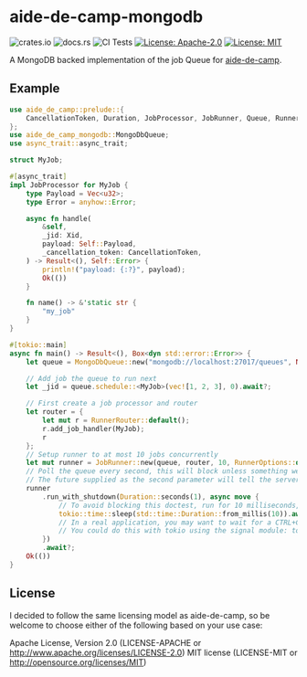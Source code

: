 # aide-de-camp-mongodb

![crates.io](https://img.shields.io/crates/v/aide-de-camp-mongodb.svg)
![docs.rs](https://img.shields.io/docsrs/aide-de-camp-mongodb)
![CI Tests](https://github.com/gistia/aide-de-camp-mongodb/actions/workflows/ci.yml/badge.svg)
[![License: Apache-2.0](https://img.shields.io/badge/License-Apache_2.0-blue.svg)](https://opensource.org/licenses/Apache-2.0)
[![License: MIT](https://img.shields.io/badge/License-MIT-yellow.svg)](https://opensource.org/licenses/MIT)

A MongoDB backed implementation of the job Queue for [aide-de-camp](https://github.com/ZeroAssumptions/aide-de-camp).

## Example

```rust
use aide_de_camp::prelude::{
    CancellationToken, Duration, JobProcessor, JobRunner, Queue, RunnerOptions, RunnerRouter, Xid,
};
use aide_de_camp_mongodb::MongoDbQueue;
use async_trait::async_trait;

struct MyJob;

#[async_trait]
impl JobProcessor for MyJob {
    type Payload = Vec<u32>;
    type Error = anyhow::Error;

    async fn handle(
        &self,
        _jid: Xid,
        payload: Self::Payload,
        _cancellation_token: CancellationToken,
    ) -> Result<(), Self::Error> {
        println!("payload: {:?}", payload);
        Ok(())
    }

    fn name() -> &'static str {
        "my_job"
    }
}

#[tokio::main]
async fn main() -> Result<(), Box<dyn std::error::Error>> {
    let queue = MongoDbQueue::new("mongodb://localhost:27017/queues", None).await?;

    // Add job the queue to run next
    let _jid = queue.schedule::<MyJob>(vec![1, 2, 3], 0).await?;

    // First create a job processor and router
    let router = {
        let mut r = RunnerRouter::default();
        r.add_job_handler(MyJob);
        r
    };
    // Setup runner to at most 10 jobs concurrently
    let mut runner = JobRunner::new(queue, router, 10, RunnerOptions::default());
    // Poll the queue every second, this will block unless something went really wrong.
    // The future supplied as the second parameter will tell the server to shut down when it completes.
    runner
        .run_with_shutdown(Duration::seconds(1), async move {
            // To avoid blocking this doctest, run for 10 milliseconds, then initiate shutdown.
            tokio::time::sleep(std::time::Duration::from_millis(10)).await;
            // In a real application, you may want to wait for a CTRL+C event or something similar.
            // You could do this with tokio using the signal module: tokio::signal::ctrl_c().await.expect("failed to install CTRL+C signal handler");
        })
        .await?;
    Ok(())
}
```

## License

I decided to follow the same licensing model as aide-de-camp, so be welcome to choose either of the following based on your use case:

Apache License, Version 2.0 (LICENSE-APACHE or http://www.apache.org/licenses/LICENSE-2.0)
MIT license (LICENSE-MIT or http://opensource.org/licenses/MIT)
